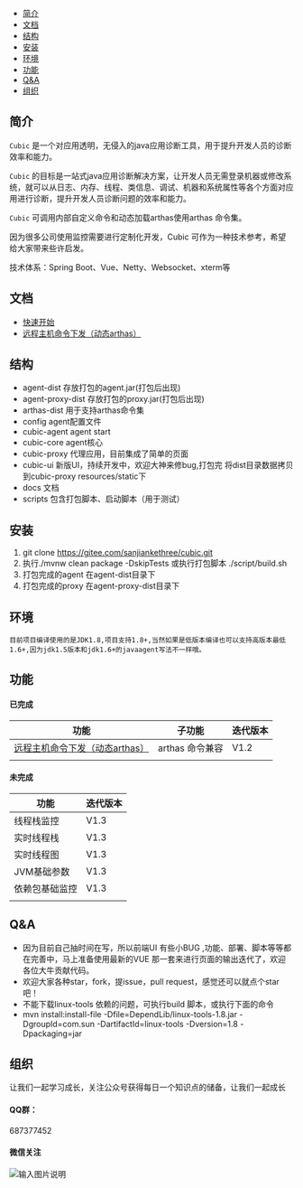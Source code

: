 - [简介](#简介)
- [文档](#文档)
- [结构](#结构)
- [安装](#安装)
- [环境](#环境)
- [功能](#功能)
- [Q&A](#Q&A)
- [组织](#组织)
 
## 简介

`Cubic` 是一个对应用透明，无侵入的java应用诊断工具，用于提升开发人员的诊断效率和能力。

`Cubic` 的目标是一站式java应用诊断解决方案，让开发人员无需登录机器或修改系统，就可以从日志、内存、线程、类信息、调试、机器和系统属性等各个方面对应用进行诊断，提升开发人员诊断问题的效率和能力。

`Cubic` 可调用内部自定义命令和动态加载arthas使用arthas 命令集。

因为很多公司使用监控需要进行定制化开发，Cubic 可作为一种技术参考，希望给大家带来些许启发。
 
技术体系：Spring Boot、Vue、Netty、Websocket、xterm等
 

## 文档
- [快速开始](docs/cn/quick_start.md)
- [远程主机命令下发（动态arthas）](docs/cn/arthas_tools.md)
 
## 结构
- agent-dist  存放打包的agent.jar(打包后出现)
- agent-proxy-dist    存放打包的proxy.jar(打包后出现)
- arthas-dist 用于支持arthas命令集
- config  agent配置文件
- cubic-agent agent start
- cubic-core  agent核心
- cubic-proxy 代理应用，目前集成了简单的页面
- cubic-ui    新版UI，持续开发中，欢迎大神来修bug,打包完 将dist目录数据拷贝到cubic-proxy resources/static下
- docs    文档
- scripts 包含打包脚本、启动脚本（用于测试）

## 安装

1.  git clone https://gitee.com/sanjiankethree/cubic.git
2.  执行./mvnw clean package  -DskipTests 或执行打包脚本 ./script/build.sh
3.  打包完成的agent 在agent-dist目录下
4.  打包完成的proxy 在agent-proxy-dist目录下


## 环境
    目前项目编译使用的是JDK1.8,项目支持1.8+,当然如果是低版本编译也可以支持高版本最低1.6+,因为jdk1.5版本和jdk1.6+的javaagent写法不一样哦。


## 功能

#### 已完成

| 功能       | 子功能         | 迭代版本 |
|----------|-------------|------|
| [远程主机命令下发（动态arthas）](docs/cn/arthas_tools.md) | arthas 命令兼容 | V1.2 |
|          |             |      |

#### 未完成


 | 功能      | 迭代版本 |
|---------|------|
| 线程栈监控   | V1.3 |
| 实时线程栈   | V1.3 |
| 实时线程图   | V1.3 |
| JVM基础参数 | V1.3 |
| 依赖包基础监控 | V1.3 |
|         |      |

 
## Q&A
- 因为目前自己抽时间在写，所以前端UI 有些小BUG ,功能、部署、脚本等等都在完善中，马上准备使用最新的VUE 那一套来进行页面的输出迭代了，欢迎各位大牛贡献代码。
- 欢迎大家各种star，fork，提issue，pull request，感觉还可以就点个star吧！
- 不能下载linux-tools 依赖的问题，可执行build 脚本，或执行下面的命令
- mvn install:install-file -Dfile=DependLib/linux-tools-1.8.jar -DgroupId=com.sun -DartifactId=linux-tools -Dversion=1.8 -Dpackaging=jar

## 组织
 让我们一起学习成长，关注公众号获得每日一个知识点的储备，让我们一起成长

#### QQ群：
687377452


#### 微信关注

 ![输入图片说明](https://images.gitee.com/uploads/images/2020/1012/211345_e216e60c_1168339.jpeg "架构技术.jpg")

